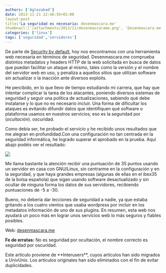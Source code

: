 ```yaml
---
authors: ['Aglezabad']
date: 2013-11-21 22:46:55+01:00
layout:post
title:'La seguridad es necesaria: desenmascara.me'
thumbnail:['/attachments/2013/11/desenmascarame.png', 'Desenmascara.me']
categories: ['linux']
tags: ['seguridad','servidores']
---
```


De parte de [Security by default](http://www.securitybydefault.com/2013/01/grandes-empresas-sobre-pequenas-y.html), hoy nos encontramos con una herramienta web necesaria en términos de seguridad. Desenmascara.me comprueba distintos metadatos y headers HTTP de la web solicitada en busca de datos que puedan facilitar un ataque al mismo, tales como la versión y el nombre del servidor web en uso, y penaliza a aquellos sitios que utilizan software sin actualizar o la inacción ante diversos exploits.

He percibido, en lo que llevo de tiempo estudiando mi carrera, que hay que intentar complicar la tarea de los atacantes, poniendo diversos sistemas de seguridad y seguir una política de actualizaciones, sabiendo qué debe instalarse y lo que no es necesario incluir. Una forma de dificultar los ataques es evitando difundir datos que identifiquen qué software o plataforma usamos en nuestros servicios; eso es la seguridad por (_ocultación_). oscuridad.

Como debía ser, he probado el servicio y he recibido unos resultados que me alegran en profundidad.Con una configuración no tan centrada en la seguridad informática, he logrado superar el aprobado en la prueba. Aquí abajo podéis ver el resultado:

<img class="img-responsive img-rounded" style="display:block; margin: 0 auto;" src="/img/placeholder.gif" data-original="/attachments/2013/11/desenmascarame.png">

Me llama bastante la atención recibir una puntuación de 35 puntos usando un servidor en casa con GNU/Linux, sin centrarme en la configuración y en la seguridad, y que haya grandes empresas (algunas de ellas en el ibex35 de la bolsa española) que sigan usando software desactualizado y sin ocultar de ninguna forma los datos de sus servidores, recibiendo puntuaciones de -5 a -30.

Bueno, no debería dar lecciones de seguridad a nadie, ya que estaba gritando a los cuatro vientos que usaba wordpress por incluir en los metadatos información de uno de sus plugins. En resumen, esta web nos ayudará un poco más en lograr unos servicios web lo más seguros y fiables posibles.

Web: [desenmascara.me](http://desenmascara.me)

**Fe de erratas:** No es seguridad por ocultación, el nombre correcto es seguridad por oscuridad.

<div class="alert alert-info">
Este artículo proviene de **Interusers**, cuyos artículos han sido migrados a UnivUnix. Los artículos originales han sido eliminados con el fin de evitar duplicidades. 
</div>